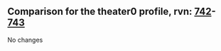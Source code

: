 ## Comparison for the theater0 profile, rvn: [742](https://github.com/PRO100KatYT/FortniteProfileRevisions/tree/main/profiles/theater0/742%20theater0.json)-[743](https://github.com/PRO100KatYT/FortniteProfileRevisions/tree/main/profiles/theater0/743%20theater0.json)

No changes
